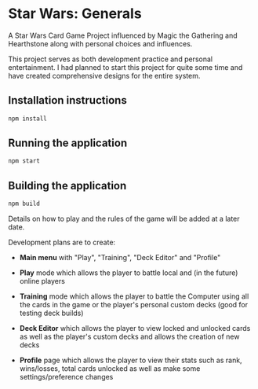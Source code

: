 # Star Wars: Generals

A Star Wars Card Game Project influenced by Magic the Gathering and Hearthstone along with personal choices and influences.

This project serves as both development practice and personal entertainment. I had planned to start this project for quite some time and have created comprehensive designs for the entire system.

## Installation instructions

```sh
npm install
```

## Running the application

```sh
npm start
```

## Building the application

```sh
npm build
```

Details on how to play and the rules of the game will be added at a later date.

Development plans are to create:

- **Main menu** with "Play", "Training", "Deck Editor" and "Profile"

- **Play** mode which allows the player to battle local and (in the future) online players

- **Training** mode which allows the player to battle the Computer using all the cards in the game or the player's personal custom decks (good for testing deck builds)

- **Deck Editor** which allows the player to view locked and unlocked cards as well as the player's custom decks and allows the creation of new decks

- **Profile** page which allows the player to view their stats such as rank, wins/losses, total cards unlocked as well as make some settings/preference changes
